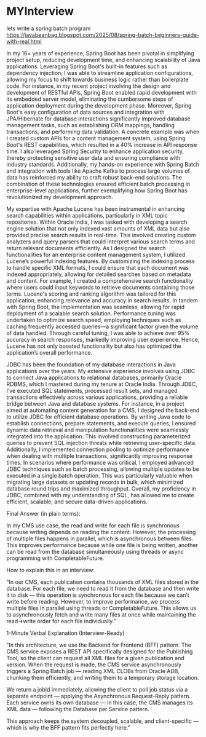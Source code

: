# MYInterview

lets write a spring batch program https://javabeanbag.blogspot.com/2025/08/spring-batch-beginners-guide-with-real.html

In my 16+ years of experience, Spring Boot has been pivotal in simplifying project setup, reducing development time, and enhancing scalability of Java applications. Leveraging Spring Boot's built-in features such as dependency injection, I was able to streamline application configurations, allowing my focus to shift towards business logic rather than boilerplate code. For instance, in my recent project involving the design and development of RESTful APIs, Spring Boot enabled rapid development with its embedded server model, eliminating the cumbersome steps of application deployment during the development phase. Moreover, Spring Boot's easy configuration of data sources and integration with JPA/Hibernate for database interactions significantly improved database management tasks, such as establishing ORM mappings, handling transactions, and performing data validation. A concrete example was when I created custom APIs for a content management system, using Spring Boot's REST capabilities, which resulted in a 40% increase in API response time. I also leveraged Spring Security to enhance application security, thereby protecting sensitive user data and ensuring compliance with industry standards. Additionally, my hands-on experience with Spring Batch and integration with tools like Apache Kafka to process large volumes of data has reinforced my ability to craft robust back-end solutions. The combination of these technologies ensured efficient batch processing in enterprise-level applications, further exemplifying how Spring Boot has revolutionized my development approach.

 My expertise with Apache Lucene has been instrumental in enhancing search capabilities within applications, particularly in XML topic repositories. Within Oracle India, I was tasked with developing a search engine solution that not only indexed vast amounts of XML data but also provided precise search results in real-time. This involved creating custom analyzers and query parsers that could interpret various search terms and return relevant documents efficiently. As I designed the search functionalities for an enterprise content management system, I utilized Lucene’s powerful indexing features. By customizing the indexing process to handle specific XML formats, I could ensure that each document was indexed appropriately, allowing for detailed searches based on metadata and content. For example, I created a comprehensive search functionality where users could input keywords to retrieve documents containing those terms. Lucene's scoring and ranking algorithm was tailored for this application, enhancing relevance and accuracy in search results. In tandem with Spring Boot, the implementation was seamless, allowing for rapid deployment of a scalable search solution. Performance tuning was undertaken to optimize search speed, employing techniques such as caching frequently accessed queries—a significant factor given the volume of data handled. Through careful tuning, I was able to achieve over 95% accuracy in search responses, markedly improving user experience. Hence, Lucene has not only boosted functionality but also has optimized the application’s overall performance.

 JDBC has been the foundation of my database interactions in Java applications over the years. My extensive experience involves using JDBC to connect Java applications to relational databases, primarily Oracle RDBMS, which I mastered during my tenure at Oracle India. Through JDBC, I’ve executed SQL statements, processed result sets, and managed transactions effectively across various applications, providing a reliable bridge between Java and database systems. For instance, in a project aimed at automating content generation for a CMS, I designed the back-end to utilize JDBC for efficient database operations. By writing Java code to establish connections, prepare statements, and execute queries, I ensured dynamic data retrieval and manipulation functionalities were seamlessly integrated into the application. This involved constructing parameterized queries to prevent SQL injection threats while retrieving user-specific data. Additionally, I implemented connection pooling to optimize performance when dealing with multiple transactions, significantly improving response times. In scenarios where performance was critical, I employed advanced JDBC techniques such as batch processing, allowing multiple updates to be executed in a single batch operation. This was particularly valuable when migrating large datasets or updating records in bulk, which minimized database round trips and maximized throughput. Overall, my proficiency in JDBC, combined with my understanding of SQL, has allowed me to create efficient, scalable, and secure data-driven applications.

Final Answer (in plain terms):

In my CMS use case, the read and write for each file is synchronous because writing depends on reading the content. However, the processing of multiple files happens in parallel, which is asynchronous between files. This improves performance because while one file is being written, another can be read from the database simultaneously using threads or async programming with CompletableFuture.

 How to explain this in an interview:

"In our CMS, each publication contains thousands of XML files stored in the database. For each file, we need to read it from the database and then write it to disk — this operation is synchronous for each file because we can’t write before reading. However, to improve performance, we process multiple files in parallel using threads or CompletableFuture. This allows us to asynchronously fetch and write many files at once while maintaining the read→write order for each file individually."


1-Minute Verbal Explanation (Interview-Ready)

"In this architecture, we use the Backend for Frontend (BFF) pattern. The CMS service exposes a REST API specifically designed for the Publishing Tool, so the client can request all XML files for a given publication and version. When the request is made, the CMS service asynchronously triggers a Spring Batch job — reading XML CLOBs from Oracle ADB, chunking them efficiently, and writing them to a temporary storage location.

We return a jobId immediately, allowing the client to poll job status via a separate endpoint — applying the Asynchronous Request-Reply pattern. Each service owns its own database — in this case, the CMS manages its XML data — following the Database per Service pattern.

This approach keeps the system decoupled, scalable, and client-specific — which is why the BFF pattern fits perfectly here."
